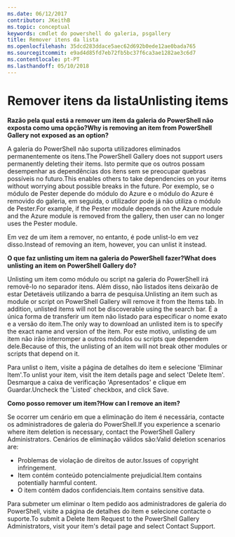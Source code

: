 ```yaml
---
ms.date: 06/12/2017
contributor: JKeithB
ms.topic: conceptual
keywords: cmdlet do powershell do galeria, psgallery
title: Remover itens da lista
ms.openlocfilehash: 35dcd283ddace5aec62d692b0ede12ae0bada765
ms.sourcegitcommit: e9ad4d85fd7eb72fb5bc37f6ca3ae1282ae3c6d7
ms.contentlocale: pt-PT
ms.lasthandoff: 05/10/2018
---
```

# <a name="unlisting-items"></a><span data-ttu-id="ac5eb-103">Remover itens da lista</span><span class="sxs-lookup"><span data-stu-id="ac5eb-103">Unlisting items</span></span>

<span data-ttu-id="ac5eb-104">**Razão pela qual está a remover um item da galeria do PowerShell não exposta como uma opção?**</span><span class="sxs-lookup"><span data-stu-id="ac5eb-104">**Why is removing an item from PowerShell Gallery not exposed as an option?**</span></span>

<span data-ttu-id="ac5eb-105">A galeria do PowerShell não suporta utilizadores eliminados permanentemente os itens.</span><span class="sxs-lookup"><span data-stu-id="ac5eb-105">The PowerShell Gallery does not support users permanently deleting their items.</span></span>
<span data-ttu-id="ac5eb-106">Isto permite que os outros possam desempenhar as dependências dos itens sem se preocupar quebras possíveis no futuro.</span><span class="sxs-lookup"><span data-stu-id="ac5eb-106">This enables others to take dependencies on your items without worrying about possible breaks in the future.</span></span>
<span data-ttu-id="ac5eb-107">Por exemplo, se o módulo de Pester depende do módulo do Azure e o módulo do Azure é removido do galeria, em seguida, o utilizador pode já não utiliza o módulo de Pester.</span><span class="sxs-lookup"><span data-stu-id="ac5eb-107">For example, if the Pester module depends on the Azure module and the Azure module is removed from the gallery, then user can no longer uses the Pester module.</span></span>

<span data-ttu-id="ac5eb-108">Em vez de um item a remover, no entanto, é pode unlist-lo em vez disso.</span><span class="sxs-lookup"><span data-stu-id="ac5eb-108">Instead of removing an item, however, you can unlist it instead.</span></span>

<span data-ttu-id="ac5eb-109">**O que faz unlisting um item na galeria do PowerShell fazer?**</span><span class="sxs-lookup"><span data-stu-id="ac5eb-109">**What does unlisting an item on PowerShell Gallery do?**</span></span>

<span data-ttu-id="ac5eb-110">Unlisting um item como módulo ou script na galeria do PowerShell irá removê-lo no separador itens. Além disso, não listados itens deixarão de estar Detetáveis utilizando a barra de pesquisa.</span><span class="sxs-lookup"><span data-stu-id="ac5eb-110">Unlisting an item such as module or script on PowerShell Gallery will remove it from the Items tab. In addition, unlisted items will not be discoverable using the search bar.</span></span>
<span data-ttu-id="ac5eb-111">É a única forma de transferir um item não listado para especificar o nome exato e a versão do item.</span><span class="sxs-lookup"><span data-stu-id="ac5eb-111">The only way to download an unlisted item is to specify the exact name and version of the item.</span></span>
<span data-ttu-id="ac5eb-112">Por este motivo, unlisting de um item não irão interromper a outros módulos ou scripts que dependem dele.</span><span class="sxs-lookup"><span data-stu-id="ac5eb-112">Because of this, the unlisting of an item will not break other modules or scripts that depend on it.</span></span>

<span data-ttu-id="ac5eb-113">Para unlist o item, visite a página de detalhes do item e selecione 'Eliminar Item'.</span><span class="sxs-lookup"><span data-stu-id="ac5eb-113">To unlist your item, visit the item details page and select 'Delete Item'.</span></span> <span data-ttu-id="ac5eb-114">Desmarque a caixa de verificação 'Apresentados' e clique em Guardar.</span><span class="sxs-lookup"><span data-stu-id="ac5eb-114">Uncheck the 'Listed' checkbox, and click Save.</span></span>

<span data-ttu-id="ac5eb-115">**Como posso remover um item?**</span><span class="sxs-lookup"><span data-stu-id="ac5eb-115">**How can I remove an item?**</span></span>

<span data-ttu-id="ac5eb-116">Se ocorrer um cenário em que a eliminação do item é necessária, contacte os administradores de galeria do PowerShell.</span><span class="sxs-lookup"><span data-stu-id="ac5eb-116">If you experience a scenario where item deletion is necessary, contact the PowerShell Gallery Administrators.</span></span>
<span data-ttu-id="ac5eb-117">Cenários de eliminação válidos são:</span><span class="sxs-lookup"><span data-stu-id="ac5eb-117">Valid deletion scenarios are:</span></span>
- <span data-ttu-id="ac5eb-118">Problemas de violação de direitos de autor.</span><span class="sxs-lookup"><span data-stu-id="ac5eb-118">Issues of copyright infringement.</span></span>
- <span data-ttu-id="ac5eb-119">Item contém conteúdo potencialmente prejudicial.</span><span class="sxs-lookup"><span data-stu-id="ac5eb-119">Item contains potentially harmful content.</span></span>
- <span data-ttu-id="ac5eb-120">O item contém dados confidenciais.</span><span class="sxs-lookup"><span data-stu-id="ac5eb-120">Item contains sensitive data.</span></span>

<span data-ttu-id="ac5eb-121">Para submeter um eliminar o Item pedido aos administradores de galeria do PowerShell, visite a página de detalhes do item e selecione contacte o suporte.</span><span class="sxs-lookup"><span data-stu-id="ac5eb-121">To submit a Delete Item Request to the PowerShell Gallery Administrators, visit your item's detail page and select Contact Support.</span></span>